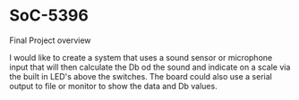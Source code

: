 # SoC-5396

Final Project overview 

I would like to create a system that uses a sound sensor or microphone input that will then calculate the Db od the sound and indicate on a scale via the built in LED's above the switches.
The board could also use a serial output to file or monitor to show the data and Db values. 
